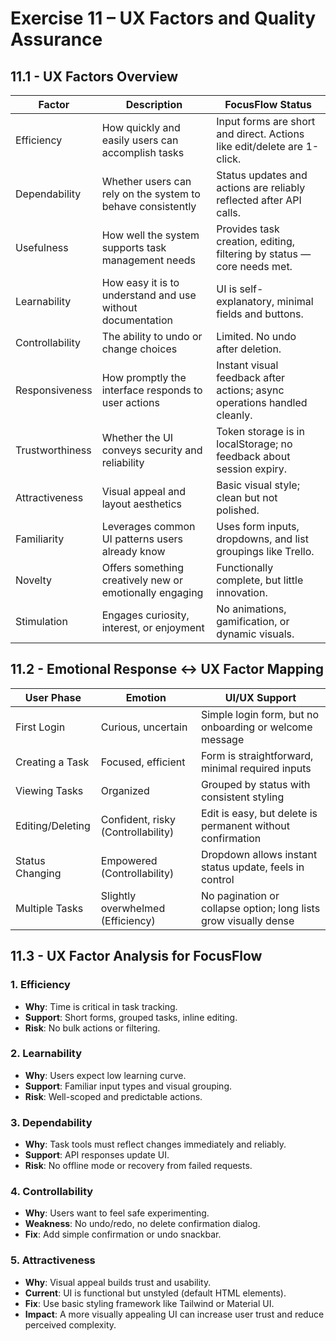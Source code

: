 
# Exercise 11 – UX Factors and Quality Assurance

## 11.1 - UX Factors Overview

| Factor            | Description                                                     | FocusFlow Status |
|-------------------|------------------------------------------------------------------|------------------|
| Efficiency        | How quickly and easily users can accomplish tasks                | Input forms are short and direct. Actions like edit/delete are 1-click. |
| Dependability     | Whether users can rely on the system to behave consistently      | Status updates and actions are reliably reflected after API calls. |
| Usefulness        | How well the system supports task management needs               | Provides task creation, editing, filtering by status — core needs met. |
| Learnability      | How easy it is to understand and use without documentation       | UI is self-explanatory, minimal fields and buttons. |
| Controllability   | The ability to undo or change choices                            | Limited. No undo after deletion. |
| Responsiveness    | How promptly the interface responds to user actions              | Instant visual feedback after actions; async operations handled cleanly. |
| Trustworthiness   | Whether the UI conveys security and reliability                  | Token storage is in localStorage; no feedback about session expiry. |
| Attractiveness    | Visual appeal and layout aesthetics                              | Basic visual style; clean but not polished. |
| Familiarity       | Leverages common UI patterns users already know                  | Uses form inputs, dropdowns, and list groupings like Trello. |
| Novelty           | Offers something creatively new or emotionally engaging          | Functionally complete, but little innovation. |
| Stimulation       | Engages curiosity, interest, or enjoyment                        | No animations, gamification, or dynamic visuals. |

## 11.2 - Emotional Response <-> UX Factor Mapping

| User Phase         | Emotion             | UI/UX Support                                               |
|--------------------|---------------------|-------------------------------------------------------------|
| First Login        | Curious, uncertain  | Simple login form, but no onboarding or welcome message     |
| Creating a Task    | Focused, efficient  | Form is straightforward, minimal required inputs            |
| Viewing Tasks      | Organized           | Grouped by status with consistent styling                   |
| Editing/Deleting   | Confident, risky (Controllability) | Edit is easy, but delete is permanent without confirmation  |
| Status Changing    | Empowered (Controllability) | Dropdown allows instant status update, feels in control     |
| Multiple Tasks     | Slightly overwhelmed (Efficiency) | No pagination or collapse option; long lists grow visually dense |

## 11.3 - UX Factor Analysis for FocusFlow

### 1. Efficiency
- **Why**: Time is critical in task tracking.
- **Support**: Short forms, grouped tasks, inline editing.
- **Risk**: No bulk actions or filtering.

### 2. Learnability
- **Why**: Users expect low learning curve.
- **Support**: Familiar input types and visual grouping.
- **Risk**: Well-scoped and predictable actions.

### 3. Dependability
- **Why**: Task tools must reflect changes immediately and reliably.
- **Support**: API responses update UI.
- **Risk**: No offline mode or recovery from failed requests.

### 4. Controllability
- **Why**: Users want to feel safe experimenting.
- **Weakness**: No undo/redo, no delete confirmation dialog.
- **Fix**: Add simple confirmation or undo snackbar.

### 5. Attractiveness
- **Why**: Visual appeal builds trust and usability.
- **Current**: UI is functional but unstyled (default HTML elements).
- **Fix**: Use basic styling framework like Tailwind or Material UI.
- **Impact**: A more visually appealing UI can increase user trust and reduce perceived complexity.
